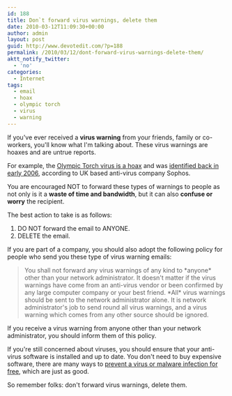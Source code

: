 ```yaml
---
id: 188
title: Don`t forward virus warnings, delete them
date: 2010-03-12T11:09:30+00:00
author: admin
layout: post
guid: http://www.devotedit.com/?p=188
permalink: /2010/03/12/dont-forward-virus-warnings-delete-them/
aktt_notify_twitter:
  - 'no'
categories:
  - Internet
tags:
  - email
  - hoax
  - olympic torch
  - virus
  - warning
---
```

If you've ever received a **virus warning** from your friends, family or co-workers, you'll know what I'm talking about. These virus warnings are hoaxes and are untrue reports.

For example, the [Olympic Torch virus is a hoax](http://en.wikipedia.org/wiki/Olympic_Torch_%28virus_hoax%29) and was [identified back in early 2006](http://www.sophos.com/pressoffice/news/articles/2006/02/olympictorch.html), according to UK based anti-virus company Sophos.

You are encouraged NOT to forward these types of warnings to people as not only is it a **waste of time and bandwidth**, but it can also **confuse or worry** the recipient.

<!--more-->The best action to take is as follows:

  1. DO NOT forward the email to ANYONE.
  2. DELETE the email.

If you are part of a company, you should also adopt the following policy for people who send you these type of virus warning emails:

> You shall not forward any virus warnings of any kind to \*anyone\* other than your network administrator. It doesn't matter if the virus warnings have come from an anti-virus vendor or been confirmed by any large computer company or your best friend. \*All\* virus warnings should be sent to the network administrator alone. It is network administrator's job to send round all virus warnings, and a virus warning which comes from any other source should be ignored.

If you receive a virus warning from anyone other than your network administrator, you should inform them of this policy.

If you're still concerned about viruses, you should ensure that your anti-virus software is installed and up to date. You don't need to buy expensive software, there are many ways to [prevent a virus or malware infection for free](http://www.devotedit.com/2009/09/17/ways-to-prevent-malware-infection-for-free/), which are just as good.

So remember folks: don't forward virus warnings, delete them.